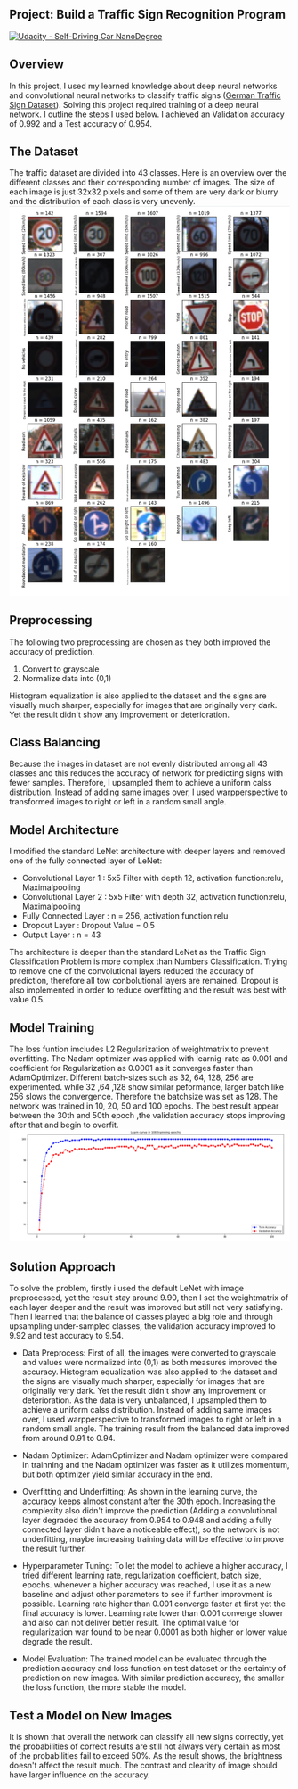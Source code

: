 ## Project: Build a Traffic Sign Recognition Program
[![Udacity - Self-Driving Car NanoDegree](https://s3.amazonaws.com/udacity-sdc/github/shield-carnd.svg)](http://www.udacity.com/drive) 

Overview
---
In this project, I used my learned knowledge about deep neural networks and convolutional neural networks to classify traffic signs ([German Traffic Sign Dataset](http://benchmark.ini.rub.de/?section=gtsrb&subsection=dataset)). Solving this project required training of a deep neural network. I outline the steps I used below. I achieved an Validation accuracy of 0.992 and a Test accuracy of 0.954.



The Dataset
---
The traffic dataset are divided into 43 classes. Here is an overview over the different classes and their corresponding number of images. The size of each image is just 32x32 pixels and some of them are very dark or blurry and the distribution of each class is very unevenly.
![sample_dataset](https://github.com/JiashengYan/CarND-Term1-P2/blob/master/dataset_overview.png)


Preprocessing
---
The following two preprocessing are chosen as they both improved the accuracy of prediction.
1. Convert to grayscale
2. Normalize data into (0,1)

Histogram equalization is also applied to the dataset and the signs are visually much sharper, especially for images that are originally very dark. Yet the result didn't show any improvement or deterioration.

Class Balancing
---
Because the images in dataset are not evenly distributed among all 43 classes and this reduces the accuracy of network for predicting signs with fewer samples. Therefore, I upsampled them to achieve a uniform calss distribution. Instead of adding same images over, I used warpperspective to transformed images to right or left in a random small angle.

Model Architecture
---
I modified the standard LeNet architecture with deeper layers and removed one of the fully connected layer of LeNet:
* Convolutional Layer 1 : 5x5 Filter with depth 12, activation function:relu, Maximalpooling
* Convolutional Layer 2 : 5x5 Filter with depth 32, activation function:relu, Maximalpooling
* Fully Connected Layer : n = 256, activation function:relu
* Dropout Layer : Dropout Value = 0.5
* Output Layer : n = 43

The architecture is deeper than the standard LeNet as the Traffic Sign Classification Problem is more complex than Numbers Classification. Trying to remove one of the convolutional layers reduced the accuracy of prediction, therefore all tow conbolutional layers are remained. Dropout is also implemented in order to reduce overfitting and the result was best with value 0.5.

Model Training
---
The loss funtion imcludes L2 Regularization of weightmatrix to prevent overfitting. The Nadam optimizer was applied with learnig-rate as 0.001 and coefficient for Regularization as 0.0001 as it converges faster than AdamOptimizer. Different batch-sizes such as 32, 64, 128, 256 are experimented. while 32 ,64 ,128 show similar peformance, larger batch like 256 slows the convergence. Therefore the batchsize was set as 128. The network was trained in 10, 20, 50 and 100 epochs. The best result appear between the 30th and 50th epoch ,the validation accuracy stops improving after that and begin to overfit. ![Learn curve](https://github.com/JiashengYan/CarND-Term1-P2/blob/master/learn_curve.png)

Solution Approach
---
To solve the problem, firstly i used the default LeNet with image preprocessed, yet the result stay around 9.90, then I set the weightmatrix of each layer deeper and the result was improved but still not very satisfying. Then I learned that the balance of classes played a big role and through upsampling under-sampled classes, the validation accuracy improved to 9.92 and test accuracy to 9.54.

* Data Preprocess: First of all, the images were converted to grayscale and values were normalized into (0,1) as both measures improved the accuracy. Histogram equalization was also applied to the dataset and the signs are visually much sharper, especially for images that are originally very dark. Yet the result didn't show any improvement or deterioration. As the data is very unbalanced, I upsampled them to achieve a uniform calss distribution. Instead of adding same images over, I used warpperspective to transformed images to right or left in a random small angle. The training result from the balanced data improved from around 0.91 to 0.94.

* Nadam Optimizer: AdamOptimizer and Nadam optimizer were compared in trainning and the Nadam optimizer was faster as it utilizes momentum, but both optimizer yield similar accuracy in the end.

* Overfitting and Underfitting: As shown in the learning curve, the accuracy keeps almost constant after the 30th epoch. Increasing the complexity also didn't improve the prediction (Adding a convolutional layer degraded the accuracy from 0.954 to 0.948 and adding a fully connected layer didn't have a noticeable effect), so the network is not underfitting, maybe increasing training data will be effective to improve the result further.

* Hyperparameter Tuning: To let the model to achieve a higher accuracy, I tried different learning rate, regularization coefficient, batch size, epochs. whenever a higher accuracy was reached, I use it as a new baseline and adjust other parameters to see if further improvment is possible. Learning rate higher than 0.001 converge faster at first yet the final accuracy is lower. Learning rate lower than 0.001 converge slower and also can not deliver better result. The optimal value for regularization war found to be near 0.0001 as both higher or lower value degrade the result.

* Model Evaluation: The trained model can be evaluated through the prediction accuracy and loss function on test dataset or the certainty of prediction on new images. With similar prediction accuracy, the smaller the loss function, the more stable the model.

Test a Model on New Images
---
It is shown that overall the network can classify all new signs correctly, yet the probabilities of correct results are still not always very certain as most of the probabilities fail to exceed 50%. As the result shows, the brightness doesn't affect the result much. The contrast and clearity of image should have larger influence on the accuracy. 
